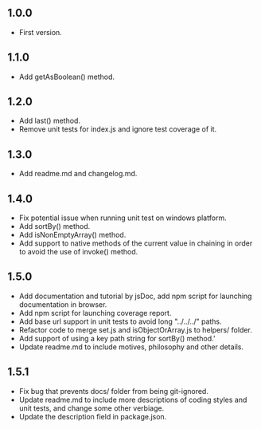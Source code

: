 ## 1.0.0
* First version.

## 1.1.0
* Add getAsBoolean() method.

## 1.2.0
* Add last() method.
* Remove unit tests for index.js and ignore test coverage of it.

## 1.3.0
* Add readme.md and changelog.md.

## 1.4.0
* Fix potential issue when running unit test on windows platform.
* Add sortBy() method.
* Add isNonEmptyArray() method.
* Add support to native methods of the current value in chaining in order to avoid the use of invoke() method.

## 1.5.0
* Add documentation and tutorial by jsDoc, add npm script for launching documentation in browser.
* Add npm script for launching coverage report.
* Add base url support in unit tests to avoid long "../../../" paths.
* Refactor code to merge set.js and isObjectOrArray.js to helpers/ folder.
* Add support of using a key path string for sortBy() method.'
* Update readme.md to include motives, philosophy and other details.

## 1.5.1
* Fix bug that prevents docs/ folder from being git-ignored.
* Update readme.md to include more descriptions of coding styles and unit tests, and change some other verbiage.
* Update the description field in package.json.